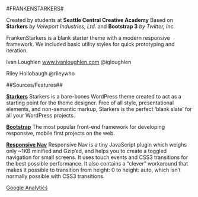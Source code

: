 #FRANKENSTARKERS#

Created by students at **Seattle Central Creative Academy**
Based on **Starkers** *by Veiwport Industries, Ltd.*
and **Bootstrap 3** *by Twitter, Inc.*

FrankenStarkers is a blank starter theme with a modern responsive framework. We included basic utility styles for quick prototyping and iteration.

Ivan Loughlen
www.ivanloughlen.com
@igloughlen

Riley Hollobaugh
@rileywho

##Sources/Features##

[**Starkers**](https://github.com/viewportindustries/starkers)
Starkers is a bare-bones WordPress theme created to act as a starting point for the theme designer. Free of all style, presentational elements, and non-semantic markup, Starkers is the perfect ‘blank slate’ for all your WordPress projects.

[**Bootstrap**](http://getbootstrap.com/)
The most popular front-end framework for developing responsive, mobile first projects on the web.

[**Responsive Nav**](http://responsive-nav.com/)
Responsive Nav is a tiny JavaScript plugin which weighs only ~1KB minified and Gzip’ed, and helps you to create a toggled navigation for small screens. It uses touch events and CSS3 transitions for the best possible performance. It also contains a “clever” workaround that makes it possible to transition from height: 0 to height: auto, which isn’t normally possible with CSS3 transitions.

[Google Analytics](http://analytics.google.com)

